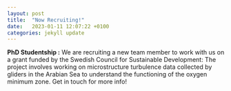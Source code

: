 ```yaml
---
layout: post
title:  "Now Recruiting!"
date:   2023-01-11 12:07:22 +0100
categories: jekyll update
---
```

**PhD Studentship :** We are recruiting a new team member to work with us on a grant funded by the Swedish Council for Sustainable Development: The project involves working on microstructure turbulence data collected by gliders in the Arabian Sea to understand the functioning of the oxygen minimum zone. Get in touch for more info!

